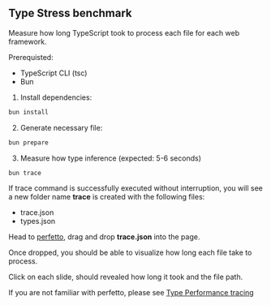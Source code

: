 ## Type Stress benchmark
Measure how long TypeScript took to process each file for each web framework.

Prerequisted:
- TypeScript CLI (tsc)
- Bun

1. Install dependencies:
```sh
bun install
```

2. Generate necessary file:
```sh
bun prepare
```

3. Measure how type inference (expected: 5-6 seconds)
```sh
bun trace
```

If trace command is successfully executed without interruption, you will see a new folder name **trace** is created with the following files:
- trace.json
- types.json

Head to [perfetto](https://ui.perfetto.dev), drag and drop **trace.json** into the page.

Once dropped, you should be able to visualize how long each file take to process.

Click on each slide, should revealed how long it took and the file path.

If you are not familiar with perfetto, please see [Type Performance tracing](https://github.com/microsoft/TypeScript-wiki/blob/main/Performance-Tracing.md)
